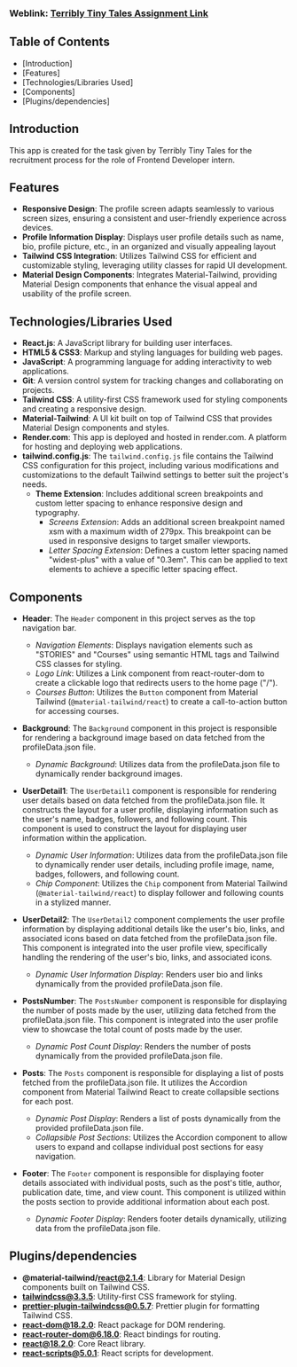### Weblink: [Terribly Tiny Tales Assignment Link](https://ramandeepttt.netlify.app/)
## Table of Contents
- [Introduction]
- [Features]
- [Technologies/Libraries Used]
- [Components]
- [Plugins/dependencies]

## Introduction
This app is created for the task given by Terribly Tiny Tales for the recruitment process for the role of Frontend Developer intern.

## Features
- **Responsive Design**: The profile screen adapts seamlessly to various screen sizes, ensuring a consistent and user-friendly experience across devices.
- **Profile Information Display**: Displays user profile details such as name, bio, profile picture, etc., in an organized and visually appealing layout
- **Tailwind CSS Integration**: Utilizes Tailwind CSS for efficient and customizable styling, leveraging utility classes for rapid UI development.
- **Material Design Components**: Integrates Material-Tailwind, providing Material Design components that enhance the visual appeal and usability of the profile screen.

## Technologies/Libraries Used
- **React.js**: A JavaScript library for building user interfaces.
- **HTML5 & CSS3**: Markup and styling languages for building web pages.
- **JavaScript**: A programming language for adding interactivity to web applications.
- **Git**: A version control system for tracking changes and collaborating on projects.
- **Tailwind CSS**: A utility-first CSS framework used for styling components and creating a responsive design.
- **Material-Tailwind**: A UI kit built on top of Tailwind CSS that provides Material Design components and styles.
- **Render.com**: This app is deployed and hosted in render.com. A platform for hosting and deploying web applications. 
- **tailwind.config.js**: The `tailwind.config.js` file contains the Tailwind CSS configuration for this project, including various modifications and customizations to the default Tailwind settings to better suit the project's needs.
  - **Theme Extension**: Includes additional screen breakpoints and custom letter spacing to enhance responsive design and typography.
    - *Screens Extension*: Adds an additional screen breakpoint named xsm with a maximum width of 279px. This breakpoint can be used in responsive designs to target smaller viewports.
    - *Letter Spacing Extension*: Defines a custom letter spacing named "widest-plus" with a value of "0.3em". This can be applied to text elements to achieve a specific letter spacing effect.

## Components
- **Header**: The `Header` component in this project serves as the top navigation bar.
    - *Navigation Elements*: Displays navigation elements such as "STORIES" and "Courses" using semantic HTML tags and Tailwind CSS classes for styling.
    - *Logo Link*: Utilizes a Link component from react-router-dom to create a clickable logo that redirects users to the home page ("/").
    - *Courses Button*: Utilizes the `Button` component from Material Tailwind (`@material-tailwind/react`) to create a call-to-action button for accessing courses.


- **Background**: The `Background` component in this project is responsible for rendering a background image based on data fetched from the profileData.json file.
    - *Dynamic Background*: Utilizes data from the profileData.json file to dynamically render background images.
- **UserDetail1**: The `UserDetail1` component is responsible for rendering user details based on data fetched from the profileData.json file. It constructs the layout for a user profile, displaying information such as the user's name, badges, followers, and following count. This component is used to construct the layout for displaying user information within the application.
    - *Dynamic User Information*: Utilizes data from the profileData.json file to dynamically render user details, including profile image, name, badges, followers, and following count.
    - *Chip Component*: Utilizes the `Chip` component from Material Tailwind (`@material-tailwind/react`) to display follower and following counts in a stylized manner.
- **UserDetail2**: The `UserDetail2` component complements the user profile information by displaying additional details like the user's bio, links, and associated icons based on data fetched from the profileData.json file. This component is integrated into the user profile view, specifically handling the rendering of the user's bio, links, and associated icons.
    - *Dynamic User Information Display*: Renders user bio and links dynamically from the provided profileData.json file.
- **PostsNumber**: The `PostsNumber` component is responsible for displaying the number of posts made by the user, utilizing data fetched from the profileData.json file. This component is integrated into the user profile view to showcase the total count of posts made by the user.
    - *Dynamic Post Count Display*: Renders the number of posts dynamically from the provided profileData.json file.
- **Posts**: The `Posts` component is responsible for displaying a list of posts fetched from the profileData.json file. It utilizes the Accordion component from Material Tailwind React to create collapsible sections for each post.
    - *Dynamic Post Display*: Renders a list of posts dynamically from the provided profileData.json file.
    - *Collapsible Post Sections*: Utilizes the Accordion component to allow users to expand and collapse individual post sections for easy navigation.
- **Footer**: The `Footer` component is responsible for displaying footer details associated with individual posts, such as the post's title, author, publication date, time, and view count. This component is utilized within the posts section to provide additional information about each post.
    - *Dynamic Footer Display*: Renders footer details dynamically, utilizing data from the profileData.json file.

## Plugins/dependencies
- **@material-tailwind/react@2.1.4**: Library for Material Design components built on Tailwind CSS.
- **tailwindcss@3.3.5**: Utility-first CSS framework for styling.
- **prettier-plugin-tailwindcss@0.5.7**: Prettier plugin for formatting Tailwind CSS.
- **react-dom@18.2.0**: React package for DOM rendering.
- **react-router-dom@6.18.0**: React bindings for routing.
- **react@18.2.0**: Core React library.
- **react-scripts@5.0.1**: React scripts for development.


